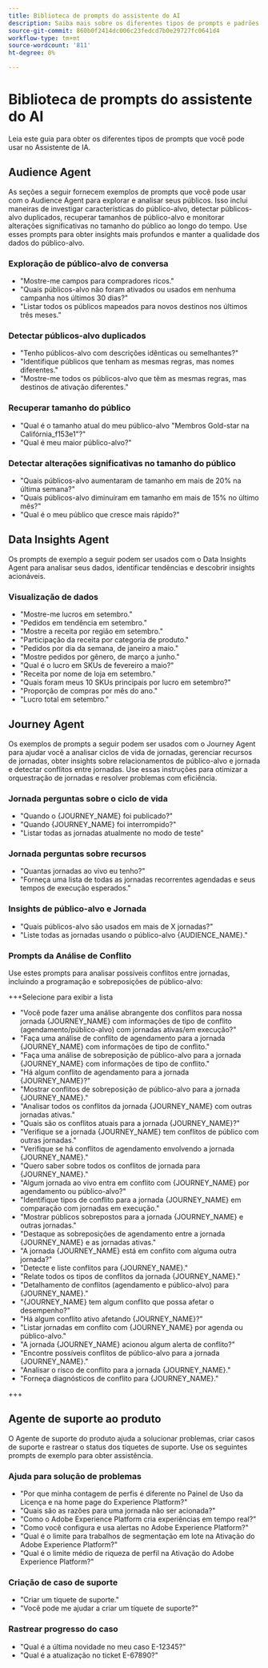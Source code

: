 ```yaml
---
title: Biblioteca de prompts do assistente do AI
description: Saiba mais sobre os diferentes tipos de prompts e padrões de prompt que você pode usar ao consultar o Assistente de IA.
source-git-commit: 860b0f2414dc006c23fedcd7b0e29727fc0641d4
workflow-type: tm+mt
source-wordcount: '811'
ht-degree: 0%

---
```


# Biblioteca de prompts do assistente do AI

Leia este guia para obter os diferentes tipos de prompts que você pode usar no Assistente de IA.

## Audience Agent

As seções a seguir fornecem exemplos de prompts que você pode usar com o Audience Agent para explorar e analisar seus públicos. Isso inclui maneiras de investigar características do público-alvo, detectar públicos-alvo duplicados, recuperar tamanhos de público-alvo e monitorar alterações significativas no tamanho do público ao longo do tempo. Use esses prompts para obter insights mais profundos e manter a qualidade dos dados do público-alvo.

### Exploração de público-alvo de conversa

- &quot;Mostre-me campos para compradores ricos.&quot;
- &quot;Quais públicos-alvo não foram ativados ou usados em nenhuma campanha nos últimos 30 dias?&quot;
- &quot;Listar todos os públicos mapeados para novos destinos nos últimos três meses.&quot;

### Detectar públicos-alvo duplicados

- &quot;Tenho públicos-alvo com descrições idênticas ou semelhantes?&quot;
- &quot;Identifique públicos que tenham as mesmas regras, mas nomes diferentes.&quot;
- &quot;Mostre-me todos os públicos-alvo que têm as mesmas regras, mas destinos de ativação diferentes.&quot;

### Recuperar tamanho do público

- &quot;Qual é o tamanho atual do meu público-alvo &quot;Membros Gold-star na Califórnia_f153e1&quot;?&quot;
- &quot;Qual é meu maior público-alvo?&quot;

### Detectar alterações significativas no tamanho do público

- &quot;Quais públicos-alvo aumentaram de tamanho em mais de 20% na última semana?&quot;
- &quot;Quais públicos-alvo diminuíram em tamanho em mais de 15% no último mês?&quot;
- &quot;Qual é o meu público que cresce mais rápido?&quot;

## Data Insights Agent

Os prompts de exemplo a seguir podem ser usados com o Data Insights Agent para analisar seus dados, identificar tendências e descobrir insights acionáveis.

### Visualização de dados

- &quot;Mostre-me lucros em setembro.&quot;
- &quot;Pedidos em tendência em setembro.&quot;
- &quot;Mostre a receita por região em setembro.&quot;
- &quot;Participação da receita por categoria de produto.&quot;
- &quot;Pedidos por dia da semana, de janeiro a maio.&quot;
- &quot;Mostre pedidos por gênero, de março a junho.&quot;
- &quot;Qual é o lucro em SKUs de fevereiro a maio?&quot;
- &quot;Receita por nome de loja em setembro.&quot;
- &quot;Quais foram meus 10 SKUs principais por lucro em setembro?&quot;
- &quot;Proporção de compras por mês do ano.&quot;
- &quot;Lucro total em setembro.&quot;

## Journey Agent

Os exemplos de prompts a seguir podem ser usados com o Journey Agent para ajudar você a analisar ciclos de vida de jornadas, gerenciar recursos de jornadas, obter insights sobre relacionamentos de público-alvo e jornada e detectar conflitos entre jornadas. Use essas instruções para otimizar a orquestração de jornadas e resolver problemas com eficiência.

### Jornada perguntas sobre o ciclo de vida

- &quot;Quando o {JOURNEY_NAME} foi publicado?&quot;
- &quot;Quando {JOURNEY_NAME} foi interrompido?&quot;
- &quot;Listar todas as jornadas atualmente no modo de teste&quot;

### Jornada perguntas sobre recursos

- &quot;Quantas jornadas ao vivo eu tenho?&quot;
- &quot;Forneça uma lista de todas as jornadas recorrentes agendadas e seus tempos de execução esperados.&quot;

### Insights de público-alvo e Jornada

- &quot;Quais públicos-alvo são usados em mais de X jornadas?&quot;
- &quot;Liste todas as jornadas usando o público-alvo {AUDIENCE_NAME}.&quot;

### Prompts da Análise de Conflito

Use estes prompts para analisar possíveis conflitos entre jornadas, incluindo a programação e sobreposições de público-alvo:

+++Selecione para exibir a lista

- &quot;Você pode fazer uma análise abrangente dos conflitos para nossa jornada {JOURNEY_NAME} com informações de tipo de conflito (agendamento/público-alvo) com jornadas ativas/em execução?&quot;
- &quot;Faça uma análise de conflito de agendamento para a jornada {JOURNEY_NAME} com informações de tipo de conflito.&quot;
- &quot;Faça uma análise de sobreposição de público-alvo para a jornada {JOURNEY_NAME} com informações de tipo de conflito.&quot;
- &quot;Há algum conflito de agendamento para a jornada {JOURNEY_NAME}?&quot;
- &quot;Mostrar conflitos de sobreposição de público-alvo para a jornada {JOURNEY_NAME}.&quot;
- &quot;Analisar todos os conflitos da jornada {JOURNEY_NAME} com outras jornadas ativas.&quot;
- &quot;Quais são os conflitos atuais para a jornada {JOURNEY_NAME}?&quot;
- &quot;Verifique se a jornada {JOURNEY_NAME} tem conflitos de público com outras jornadas.&quot;
- &quot;Verifique se há conflitos de agendamento envolvendo a jornada {JOURNEY_NAME}.&quot;
- &quot;Quero saber sobre todos os conflitos de jornada para {JOURNEY_NAME}.&quot;
- &quot;Algum jornada ao vivo entra em conflito com {JOURNEY_NAME} por agendamento ou público-alvo?&quot;
- &quot;Identifique tipos de conflito para a jornada {JOURNEY_NAME} em comparação com jornadas em execução.&quot;
- &quot;Mostrar públicos sobrepostos para a jornada {JOURNEY_NAME} e outras jornadas.&quot;
- &quot;Destaque as sobreposições de agendamento entre a jornada {JOURNEY_NAME} e as jornadas ativas.&quot;
- &quot;A jornada {JOURNEY_NAME} está em conflito com alguma outra jornada?&quot;
- &quot;Detecte e liste conflitos para {JOURNEY_NAME}.&quot;
- &quot;Relate todos os tipos de conflitos da jornada {JOURNEY_NAME}.&quot;
- &quot;Detalhamento de conflitos (agendamento e público-alvo) para {JOURNEY_NAME}.&quot;
- &quot;{JOURNEY_NAME} tem algum conflito que possa afetar o desempenho?&quot;
- &quot;Há algum conflito ativo afetando {JOURNEY_NAME}?&quot;
- &quot;Listar jornadas em conflito com {JOURNEY_NAME} por agenda ou público-alvo.&quot;
- &quot;A jornada {JOURNEY_NAME} acionou algum alerta de conflito?&quot;
- &quot;Encontre possíveis conflitos de público-alvo para a jornada {JOURNEY_NAME}.&quot;
- &quot;Analisar o risco de conflito para a jornada {JOURNEY_NAME}.&quot;
- &quot;Forneça diagnósticos de conflito para {JOURNEY_NAME}.&quot;

+++

## Agente de suporte ao produto

O Agente de suporte do produto ajuda a solucionar problemas, criar casos de suporte e rastrear o status dos tíquetes de suporte. Use os seguintes prompts de exemplo para obter assistência.

### Ajuda para solução de problemas

- &quot;Por que minha contagem de perfis é diferente no Painel de Uso da Licença e na home page do Experience Platform?&quot;
- &quot;Quais são as razões para uma jornada não ser acionada?&quot;
- &quot;Como o Adobe Experience Platform cria experiências em tempo real?&quot;
- &quot;Como você configura e usa alertas no Adobe Experience Platform?&quot;
- &quot;Qual é o limite para trabalhos de segmentação em lote na Ativação do Adobe Experience Platform?&quot;
- &quot;Qual é o limite médio de riqueza de perfil na Ativação do Adobe Experience Platform?&quot;

### Criação de caso de suporte

- &quot;Criar um tíquete de suporte.&quot;
- &quot;Você pode me ajudar a criar um tíquete de suporte?&quot;

### Rastrear progresso do caso

- &quot;Qual é a última novidade no meu caso E-12345?&quot;
- &quot;Qual é a atualização no ticket E-67890?&quot;